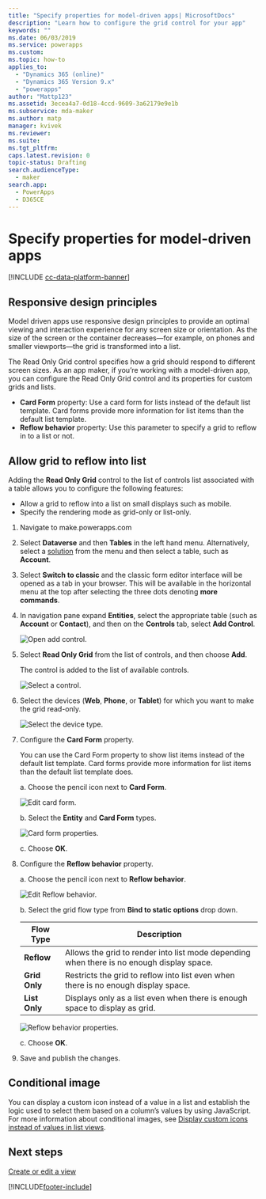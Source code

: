 ```yaml
---
title: "Specify properties for model-driven apps| MicrosoftDocs"
description: "Learn how to configure the grid control for your app"
keywords: ""
ms.date: 06/03/2019
ms.service: powerapps
ms.custom: 
ms.topic: how-to
applies_to: 
  - "Dynamics 365 (online)"
  - "Dynamics 365 Version 9.x"
  - "powerapps"
author: "Mattp123"
ms.assetid: 3ecea4a7-0d18-4ccd-9609-3a62179e9e1b
ms.subservice: mda-maker
ms.author: matp
manager: kvivek
ms.reviewer: 
ms.suite: 
ms.tgt_pltfrm: 
caps.latest.revision: 0
topic-status: Drafting
search.audienceType: 
  - maker
search.app: 
  - PowerApps
  - D365CE
---
```


# Specify properties for model-driven apps

[!INCLUDE [cc-data-platform-banner](../../includes/cc-data-platform-banner.md)]

## Responsive design principles

Model driven apps use responsive design principles to provide an optimal viewing and interaction experience for any screen size or orientation. As the size of the screen or the container decreases—for example, on phones and smaller viewports—the grid is transformed into a list.

The Read Only Grid control specifies how a grid should respond to different screen sizes. As an app maker, if you’re working with a model-driven app, you can configure the Read Only Grid control and its properties for custom grids and lists.

- **Card Form** property: Use a card form for lists instead of the default list template. Card forms provide more information for list items than the default list template.
- **Reflow behavior** property: Use this parameter to specify a grid to reflow in to a list or not.

## Allow grid to reflow into list

Adding the **Read Only Grid** control to the list of controls list associated with a table allows you to  configure the following features:

- Allow a grid to reflow into a list on small displays such as mobile.
- Specify the rendering mode as grid-only or list-only.  

1. Navigate to make.powerapps.com

1. Select **Dataverse** and then **Tables** in the left hand menu.  Alternatively, select a [solution](model-driven-app-glossary.md#solution) from the menu and then select a table, such as **Account**.

1. Select **Switch to classic** and the classic form editor interface will be opened as a tab in your browser.  This will be available in the horizontal menu at the top after selecting the three dots denoting **more commands**.

1. In navigation pane expand **Entities**, select the appropriate table (such as **Account** or **Contact**), and then on the **Controls** tab, select **Add Control**.

    ![Open add control.](media/UnifiedInterface_ReadOnlyGrid_AddControl.png "Open Add Control")

1. Select **Read Only Grid** from the list of controls, and then choose **Add**.

    The control is added to the list of available controls.

    ![Select a control.](media/UnifiedInterface_ReadOnlyGrid_SelectControl.png "Select a Control")

1. Select the devices (**Web**, **Phone**, or **Tablet**) for which you want to make the grid read-only.

    ![Select the device type.](media/UnifiedInterface_ReadOnlyGrid_SelectDevice.png "Select devices")

1. Configure the **Card Form** property.

    You can use the Card Form property to show list items instead of the default list template. Card forms provide more information for list items than the default list template does.

    a. Choose the pencil icon next to **Card Form**.

    ![Edit card form.](media/UnifiedInterface_ReadOnlyGrid_CardForm.png "Edit card form")

    b.	Select the **Entity** and **Card Form** types.

    ![Card form properties.](media/UnifiedInterface_ReadOnlyGrid_CardFormProperties.png "Card form properties")

    c. Choose **OK**.
1. Configure the **Reflow behavior** property.

    a. Choose the pencil icon next to **Reflow behavior**.

    ![Edit Reflow behavior.](media/UnifiedInterface_ReadOnlyGrid_EditReflow.png "Edit Reflow behavior")

    b. Select the grid flow type from **Bind to static options** drop down.

    |Flow Type|Description|
    |--------------|--------------------|
    |**Reflow**|Allows the grid to render into list mode depending when there is no enough display space.|
    |**Grid Only**|Restricts the grid to reflow into list even when there is no enough display space.|
    |**List Only**|Displays only as a list even when there is enough space to display as grid.|

     ![Reflow behavior properties.](media/UnifiedInterface_ReadOnlyGrid_ReflowProperties.png "Reflow behavior properties")

    c. Choose **OK**.

1.	Save and publish the changes.

## Conditional image

You can display a custom icon instead of a value in a list and establish the logic used to select them based on a column’s values by using JavaScript. For more information about conditional images, see [Display custom icons instead of values in list views](../data-platform/display-custom-icons-instead.md).

## Next steps

[Create or edit a view](create-edit-views.md)

[!INCLUDE[footer-include](../../includes/footer-banner.md)]